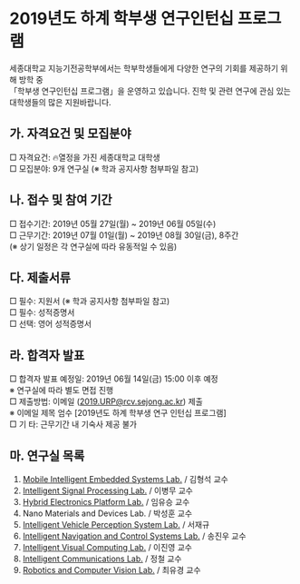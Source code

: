 # 2019년도 하계 학부생 연구인턴십 프로그램

세종대학교 지능기전공학부에서는 학부학생들에게 다양한 연구의 기회를 제공하기 위해 방학 중 <br> 
「학부생 연구인턴십 프로그램」을 운영하고 있습니다. 진학 및 관련 연구에 관심 있는 대학생들의 많은 지원바랍니다.

## 가.	자격요건 및 모집분야
□ 자격요건: 🔥열정을 가진 세종대학교 대학생 <br>
□ 모집분야:  9개 연구실 (※ 학과 공지사항 첨부파일 참고)

## 나. 접수 및 참여 기간
□ 접수기간: 2019년 05월 27일(월) ~ 2019년 06월 05일(수) <br>
□ 근무기간: 2019년 07월 01일(월) ~ 2019년 08월 30일(금), 8주간 <br>
(※ 상기 일정은 각 연구실에 따라 유동적일 수 있음)

## 다. 제출서류
□ 필수: 지원서 (※ 학과 공지사항 첨부파일 참고) <br>
□ 필수: 성적증명서 <br>
□ 선택: 영어 성적증명서 

## 라. 합격자 발표
□ 합격자 발표 예정일: 2019년 06월 14일(금) 15:00 이후 예정 <br>
※ 연구실에 따라 별도 면접 진행 <br>
□ 제출방법: 이메일 (2019.URP@rcv.sejong.ac.kr) 제출 <br>
※ 이메일 제목 엄수 [2019년도 하계 학부생 연구 인턴십 프로그램] <br>
□ 기 타: 근무기간 내 기숙사 제공 불가 <br>

## 마. 연구실 목록 
1. [Mobile Intelligent Embedded Systems Lab.](http://home.sejong.ac.kr/~hyungkim/4.html) / 김형석 교수
2. [Intelligent Signal Processing Lab.](https://sites.google.com/view/blee/) / 이병무 교수 
3. [Hybrid Electronics Platform Lab.](https://helplab.wixsite.com/helplab) / 임유승 교수 
4. Nano Materials and Devices Lab. / 박성훈 교수 
5. [Intelligent Vehicle Perception System Lab.](https://sites.google.com/view/ivpg)  / 서재규
6. [Intelligent Navigation and Control Systems Lab.](https://sites.google.com/view/incsl) / 송진우 교수 
7. [Intelligent Visual Computing Lab.](https://sites.google.com/view/ivcl) / 이진영 교수 
8. [Intelligent Communications Lab.](https://sites.google.com/view/sejong-icl) / 정철 교수
9. [Robotics and Computer Vision Lab.](https://www.rcv.sejong.ac.kr/) / 최유경 교수
